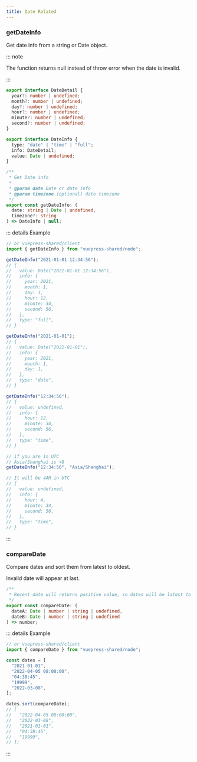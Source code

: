 ```yaml
---
title: Date Related
---
```


### getDateInfo

Get date info from a string or Date object.

::: note

The function returns null instead of throw error when the date is invalid.

:::

```ts
export interface DateDetail {
  year?: number | undefined;
  month?: number | undefined;
  day?: number | undefined;
  hour?: number | undefined;
  minute?: number | undefined;
  second?: number | undefined;
}

export interface DateInfo {
  type: "date" | "time" | "full";
  info: DateDetail;
  value: Date | undefined;
}

/**
 * Get Date info
 *
 * @param date Date or date info
 * @param timezone (optional) date timezone
 */
export const getDateInfo: (
  date: string | Date | undefined,
  timezone?: string
) => DateInfo | null;
```

::: details Example

```ts
// or vuepress-shared/client
import { getDateInfo } from "vuepress-shared/node";

getDateInfo("2021-01-01 12:34:56");
// {
//   value: Date("2021-01-01 12:34:56"),
//   info: {
//     year: 2021,
//     month: 1,
//     day: 1,
//     hour: 12,
//     minute: 34,
//     second: 56,
//   },
//   type: "full",
// }

getDateInfo("2021-01-01");
// {
//   value: Date("2021-01-01"),
//   info: {
//     year: 2021,
//     month: 1,
//     day: 1,
//   },
//   type: "date",
// }

getDateInfo("12:34:56");
// {
//   value: undefined,
//   info: {
//     hour: 12,
//     minute: 34,
//     second: 56,
//   },
//   type: "time",
// }

// if you are in UTC
// Asia/Shanghai is +8
getDateInfo("12:34:56", "Asia/Shanghai");

// It will be 4AM in UTC
// {
//   value: undefined,
//   info: {
//     hour: 4,
//     minute: 34,
//     second: 56,
//   },
//   type: "time",
// }
```

:::

### compareDate

Compare dates and sort them from latest to oldest.

Invalid date will appear at last.

```ts
/**
 * Recent date will returns positive value, so dates will be latest to oldest after sorting
 */
export const compareDate: (
  dateA: Date | number | string | undefined,
  dateB: Date | number | string | undefined
) => number;
```

::: details Example

```ts
// or vuepress-shared/client
import { compareDate } from "vuepress-shared/node";

const dates = [
  "2021-01-01",
  "2022-04-05 08:00:00",
  "04:38:45",
  "19999",
  "2022-03-08",
];

dates.sort(compareDate);
// [
//   "2022-04-05 08:00:00",
//   "2022-03-08",
//   "2021-01-01",
//   "04:38:45",
//   "19999",
// ];
```

:::

